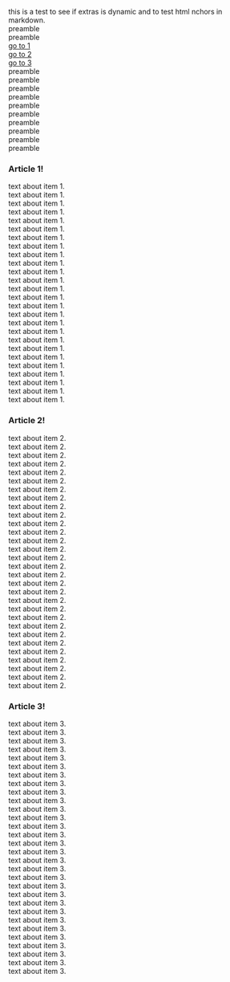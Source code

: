 this is a test to see if extras is dynamic and to test html nchors in markdown.  
preamble    
preamble   
[go to 1](#Item1)    
[go to 2](#Item2)    
[go to 3](#Item3)    
preamble   
preamble   
preamble   
preamble   
preamble   
preamble   
preamble   
preamble   
preamble   
preamble   

### <a name="Item1"></a>Article 1!
text about item 1.   
text about item 1.   
text about item 1.   
text about item 1.   
text about item 1.   
text about item 1.   
text about item 1.   
text about item 1.   
text about item 1.   
text about item 1.   
text about item 1.   
text about item 1.   
text about item 1.   
text about item 1.   
text about item 1.   
text about item 1.   
text about item 1.   
text about item 1.   
text about item 1.   
text about item 1.   
text about item 1.   
text about item 1.   
text about item 1.   
text about item 1.   
text about item 1.   
text about item 1.   
   
### <a name="Item2"></a>Article 2!
text about item 2.  
text about item 2.  
text about item 2.  
text about item 2.  
text about item 2.  
text about item 2.  
text about item 2.  
text about item 2.  
text about item 2.  
text about item 2.  
text about item 2.  
text about item 2.  
text about item 2.  
text about item 2.  
text about item 2.  
text about item 2.  
text about item 2.  
text about item 2.  
text about item 2.  
text about item 2.  
text about item 2.  
text about item 2.  
text about item 2.  
text about item 2.    
text about item 2.  
text about item 2.  
text about item 2.  
text about item 2.  
text about item 2.  
text about item 2.  

### <a name="Item3"></a>Article 3!
text about item 3.  
text about item 3.  
text about item 3.  
text about item 3.  
text about item 3.  
text about item 3.  
text about item 3.  
text about item 3.  
text about item 3.  
text about item 3.  
text about item 3.  
text about item 3.  
text about item 3.  
text about item 3.  
text about item 3.  
text about item 3.  
text about item 3.  
text about item 3.  
text about item 3.  
text about item 3.  
text about item 3.  
text about item 3.  
text about item 3.  
text about item 3.  
text about item 3.  
text about item 3.  
text about item 3.  
text about item 3.  
text about item 3.  
text about item 3.  
